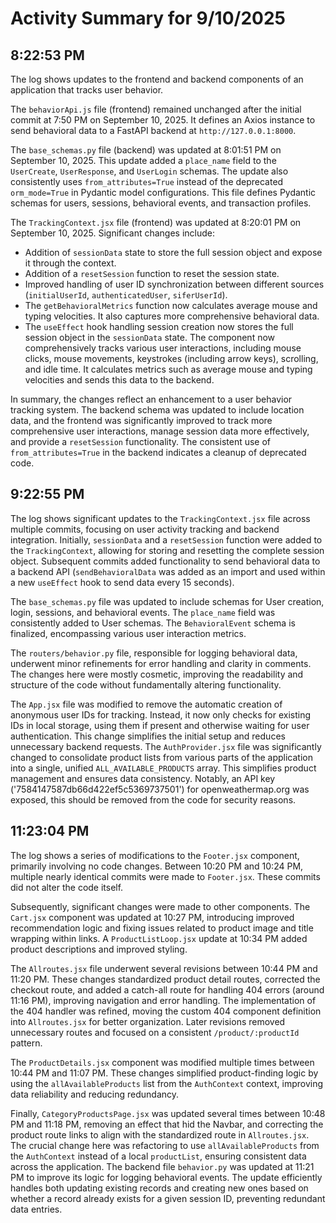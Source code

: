 # Activity Summary for 9/10/2025

## 8:22:53 PM
The log shows updates to the frontend and backend components of an application that tracks user behavior.

The `behaviorApi.js` file (frontend) remained unchanged after the initial commit at 7:50 PM on September 10, 2025.  It defines an Axios instance to send behavioral data to a FastAPI backend at `http://127.0.0.1:8000`.

The `base_schemas.py` file (backend) was updated at 8:01:51 PM on September 10, 2025. This update added a `place_name` field to the `UserCreate`, `UserResponse`, and `UserLogin` schemas.  The update also consistently uses `from_attributes=True` instead of the deprecated `orm_mode=True` in Pydantic model configurations.  This file defines Pydantic schemas for users, sessions, behavioral events, and transaction profiles.

The `TrackingContext.jsx` file (frontend) was updated at 8:20:01 PM on September 10, 2025.  Significant changes include:

*   Addition of `sessionData` state to store the full session object and expose it through the context.
*   Addition of a `resetSession` function to reset the session state.
*   Improved handling of user ID synchronization between different sources (`initialUserId`, `authenticatedUser`, `siferUserId`).
*   The `getBehavioralMetrics` function now calculates average mouse and typing velocities.  It also captures more comprehensive behavioral data.
*   The `useEffect` hook handling session creation now stores the full session object in the `sessionData` state.  The component now comprehensively tracks various user interactions, including mouse clicks, mouse movements, keystrokes (including arrow keys), scrolling, and idle time.  It calculates metrics such as average mouse and typing velocities and sends this data to the backend.

In summary, the changes reflect an enhancement to a user behavior tracking system. The backend schema was updated to include location data, and the frontend was significantly improved to track more comprehensive user interactions, manage session data more effectively, and provide a `resetSession` functionality.  The consistent use of `from_attributes=True` in the backend indicates a cleanup of deprecated code.


## 9:22:55 PM
The log shows significant updates to the `TrackingContext.jsx` file across multiple commits, focusing on user activity tracking and backend integration.  Initially, `sessionData` and a `resetSession` function were added to the `TrackingContext`, allowing for storing and resetting the complete session object.  Subsequent commits added functionality to send behavioral data to a backend API (`sendBehavioralData` was added as an import and used within a new `useEffect` hook to send data every 15 seconds).

The `base_schemas.py` file was updated to include schemas for User creation, login, sessions, and behavioral events.  The `place_name` field was consistently added to User schemas.  The `BehavioralEvent` schema is finalized, encompassing various user interaction metrics.

The `routers/behavior.py` file, responsible for logging behavioral data, underwent minor refinements for error handling and clarity in comments. The changes here were mostly cosmetic, improving the readability and structure of the code without fundamentally altering functionality.


The `App.jsx` file was modified to remove the automatic creation of anonymous user IDs for tracking.  Instead, it now only checks for existing IDs in local storage, using them if present and otherwise waiting for user authentication.  This change simplifies the initial setup and reduces unnecessary backend requests.  The `AuthProvider.jsx` file was significantly changed to consolidate product lists from various parts of the application into a single, unified `ALL_AVAILABLE_PRODUCTS` array. This simplifies product management and ensures data consistency.  Notably, an API key ('7584147587db66d422ef5c5369737501') for openweathermap.org was exposed, this should be removed from the code for security reasons.


## 11:23:04 PM
The log shows a series of modifications to the `Footer.jsx` component, primarily involving no code changes.  Between 10:20 PM and 10:24 PM, multiple nearly identical commits were made to `Footer.jsx`. These commits did not alter the code itself.

Subsequently, significant changes were made to other components.  The `Cart.jsx` component was updated at 10:27 PM, introducing improved recommendation logic and fixing issues related to product image and title wrapping within links.  A `ProductListLoop.jsx` update at 10:34 PM added product descriptions and improved styling.

The `Allroutes.jsx` file underwent several revisions between 10:44 PM and 11:20 PM.  These changes standardized product detail routes, corrected the checkout route, and added a catch-all route for handling 404 errors (around 11:16 PM), improving navigation and error handling.   The implementation of the 404 handler was refined, moving the custom 404 component definition into `Allroutes.jsx` for better organization.  Later revisions removed unnecessary routes and focused on a consistent `/product/:productId` pattern.

The `ProductDetails.jsx` component was modified multiple times between 10:44 PM and 11:07 PM.  These changes simplified product-finding logic by using the `allAvailableProducts` list from the `AuthContext` context, improving data reliability and reducing redundancy.

Finally, `CategoryProductsPage.jsx` was updated several times between 10:48 PM and 11:18 PM, removing an effect that hid the Navbar, and correcting the product route links to align with the standardized route in `Allroutes.jsx`. The crucial change here was refactoring to use `allAvailableProducts` from the `AuthContext` instead of a local `productList`, ensuring consistent data across the application.  The backend file `behavior.py` was updated at 11:21 PM to improve its logic for logging behavioral events.  The update efficiently handles both updating existing records and creating new ones based on whether a record already exists for a given session ID, preventing redundant data entries.
